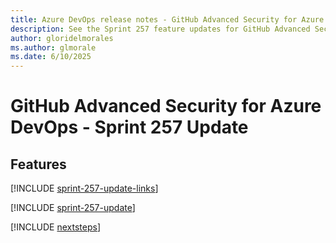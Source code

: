 ```yaml
---
title: Azure DevOps release notes - GitHub Advanced Security for Azure DevOps 257 Update
description: See the Sprint 257 feature updates for GitHub Advanced Security for Azure DevOps, including next steps.
author: gloridelmorales
ms.author: glmorale
ms.date: 6/10/2025
---
```


# GitHub Advanced Security for Azure DevOps - Sprint 257 Update

## Features

[!INCLUDE [sprint-257-update-links](../includes/ghazdo/sprint-257-update-links.md)]

[!INCLUDE [sprint-257-update](../includes/ghazdo/sprint-257-update.md)]

[!INCLUDE [nextsteps](../includes/nextsteps.md)]
